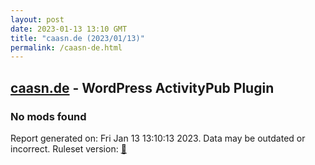 ```yaml
---
layout: post
date: 2023-01-13 13:10 GMT
title: "caasn.de (2023/01/13)"
permalink: /caasn-de.html
---
```


## [caasn.de](https://caasn.de) - WordPress ActivityPub Plugin

### No mods found

Report generated on: Fri Jan 13 13:10:13 2023. Data may be outdated or incorrect.
Ruleset version: [🧁](/version-cupcake)
